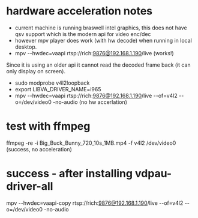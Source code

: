 # hardware acceleration notes
* current machine is running braswell intel graphics, this does not have qsv support which is the modern api for video enc/dec
* however mpv player does work (with hw decode) when running in local desktop.  
* mpv --hwdec=vaapi rtsp://rich:9876@192.168.1.190/live (works!)

Since it is using an older api it cannot read the decoded frame back (it can only display on screen). 
* sudo modprobe v4l2loopback
* export LIBVA_DRIVER_NAME=i965
* mpv --hwdec=vaapi rtsp://rich:9876@192.168.1.190/live --of=v4l2 --o=/dev/video0 -no-audio (no hw accerlation)

# test with ffmpeg
ffmpeg -re -i Big_Buck_Bunny_720_10s_1MB.mp4 -f v4l2 /dev/video0  (success, no acceleration)

# success - after installing vdpau-driver-all
mpv --hwdec=vaapi-copy rtsp://rich:9876@192.168.1.190/live --of=v4l2 --o=/dev/video0 -no-audio 
